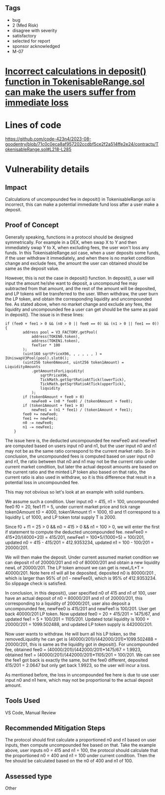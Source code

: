 ## Tags

- bug
- 2 (Med Risk)
- disagree with severity
- satisfactory
- selected for report
- sponsor acknowledged
- M-07

# [Incorrect calculations in deposit() function in TokenisableRange.sol can make the users suffer from immediate loss](https://github.com/code-423n4/2023-08-goodentry-findings/issues/202) 

# Lines of code

https://github.com/code-423n4/2023-08-goodentry/blob/71c0c0eca8af957202ccdbf5ce2f2a514ffe2e24/contracts/TokenisableRange.sol#L218-L285


# Vulnerability details

## Impact
Calculations of uncompounded fee in deposit() in TokenisableRange.sol is incorrect, this can make a potential immediate fund loss after a user make a deposit.

## Proof of Concept
Generally speaking, functions in a protocol should be designed symmetrically. For example in a DEX, when swap X to Y and then immediately swap Y to X, when excluding fees, the user won't loss any funds. In this TokenisableRange.sol case, when a user deposits some funds, if the user withdraw it immediately, and when there is no market condition change and exclude fees, the amount the user can obtained should be same as the deposit value. 

However, this is not the case in deposit() function. In deposit(), a user will input the amount he/she want to deposit, a uncompound fee may subtracted from that amount, and the rest of the amount will be deposited, and LP tokens will be transferred to the user. When withdraw, the user burn the LP token, and obtain the corresponding liquidity and uncompounded fee. As stated above, when no market change and exclude any fees, the liquidity and uncompounded fee a user can get should be the same as paid in deposit(). The issue is in these lines:

    if (fee0 + fee1 > 0 && (n0 > 0 || fee0 == 0) && (n1 > 0 || fee1 == 0)) {
            address pool = V3_FACTORY.getPool(
                address(TOKEN0.token),
                address(TOKEN1.token),
                feeTier * 100
            );
            (uint160 sqrtPriceX96, , , , , , ) = IUniswapV3Pool(pool).slot0();
            (uint256 token0Amount, uint256 token1Amount) = LiquidityAmounts
                .getAmountsForLiquidity(
                    sqrtPriceX96,
                    TickMath.getSqrtRatioAtTick(lowerTick),
                    TickMath.getSqrtRatioAtTick(upperTick),
                    liquidity
                );
            if (token0Amount + fee0 > 0)
                newFee0 = (n0 * fee0) / (token0Amount + fee0);
            if (token1Amount + fee1 > 0)
                newFee1 = (n1 * fee1) / (token1Amount + fee1);
            fee0 += newFee0;
            fee1 += newFee1;
            n0 -= newFee0;
            n1 -= newFee1;
        }

The issue here is, the deducted uncompounded fee newFee0 and newFee1 are computed based on users input n0 and n1, but the user input n0 and n1 may not be as the same ratio correspond to the current market ratio. So in conclusion, the uncompounded fees is computed based on user input n0 and n1, the ratio between that n0 and n1 may not be the current ratio under current market condition, but later the actual deposit amounts are based on the current ratio and the minted LP token also based on that ratio, the current ratio is also used in withdraw, so it is this difference that result in a potential loss in uncompounded fee.

This may not obvious so let's look at an example with solid numbers.

We assume such a condition. User input n0 = 415, n1 = 100, uncompounded fee0 f0 = 20, fee1 f1 = 5, under current market price and tick range token0Amount t0 = 4000, token1Amount t1 = 1000, t0 and t1 correspond to a liquidity L of 1000, and LP token total supply T is 2000.

Since f0 + f1 = 25 > 0 && n0 = 415 > 0 && n1 = 100 > 0, we will enter the first if statement to compute the deducted uncompounded fee. newFee0 = 415\*20/(4000+20) = 415/201, newFee1 = 100\*5/(1000+5) = 100/201, updated n0 = 415 - 415/201 = 412.9353234, updated n1 = 100 - 100/201 = 20000/201. 

We will then make the deposit. Under current assumed market condition we can deposit n1 of 20000/201 and n0 of 80000/201 and obtain a new liquidity newL of 20000/201. The LP token amount we can get is newL/L\*T = 40000/201. Note here n1 will all be deposited, deposited n0 is 80000/201 , which is larger than 95% of (n1 - newFee0), which is 95% of 412.9353234. So slippage check is satisfied.

In conclusion, in this deposit(), user specified n0 of 415 and n1 of 100, user have an actual deposit of n0 = 80000/201 and n1 of 20000/201, this corresponding to a liquidity of 20000/201, user also deposit a uncompounded fee, newFee0 is 415/201 and newFee1 is 100/201. User get back 40000/201 LP token. Now updated fee0 = 20 + 415/201 = 1475/67, and updated fee1 = 5 + 100/201 = 1105/201. Updated total liquidity is 1000 + 20000/201 = 1099.502488, and updated LP token supply is 442000/201.

Now user wants to withdraw. He will burn all his LP token, so the removedLiquidity he can get is (40000/201)/(442000/201)\*1099.502488 = 20000/201, this is same as the liquidity got in deposit(). For uncompounded fee, obtained fee0 = (40000/201)/(442000/201)\*1475/67 = 1.9923, obtained fee1 = (40000/201)/(442000/201)\*1105/201 = 100/201. We can see the fee1 got back is exactly the same, but the fee0 different, deposited 415/201 = 2.0647 but only get back 1.9923, so the user will incur a loss. 

As mentioned before, the loss in uncompounded fee here is due to use user input n0 and n1 here, which may not be proportional to the actual deposit amount.

## Tools Used
VS Code, Manual Review

## Recommended Mitigation Steps
The protocol should first calculate a proportioned n0 and n1 based on user inputs, then compute uncompounded fee based on that. Take the example above, user inputs n0 = 415 and n1 = 100, the protocol should calculate that the proportioned n0 = 400 and n1 = 100 under current condition. Then the fee should be calculated based on the n0 of 400 and n1 of 100. 


## Assessed type

Other